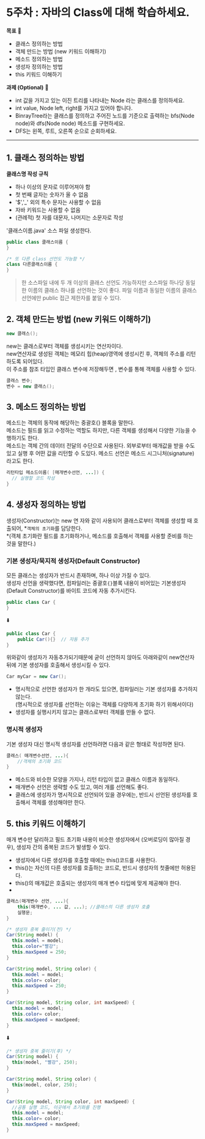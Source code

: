 5주차 : 자바의 Class에 대해 학습하세요.
=======
**목표** 🎯
- 클래스 정의하는 방법
- 객체 만드는 방법 (new 키워드 이해하기)
- 메소드 정의하는 방법
- 생성자 정의하는 방법
- this 키워드 이해하기

 **과제 (Optional)** 📖
- int 값을 가지고 있는 이진 트리를 나타내는 Node 라는 클래스를 정의하세요.
- int value, Node left, right를 가지고 있어야 합니다.
- BinrayTree라는 클래스를 정의하고 주어진 노드를 기준으로 출력하는 bfs(Node node)와 dfs(Node node) 메소드를 구현하세요.
- DFS는 왼쪽, 루트, 오른쪽 순으로 순회하세요.
--------------------------------------------------------------
## 1. 클래스 정의하는 방법
**클래스명 작성 규칙**
- 하나 이상의 문자로 이루어져야 함
- 첫 번째 글자는 숫자가 올 수 없음
- '$','_' 외의 특수 문자는 사용할 수 없음
- 자바 키워드는 사용할 수 없음
- (관례적) 첫 자를 대문자, 나머지는 소문자로 작성

'클래스이름.java' 소스 파일 생성한다.
```java
public class 클래스이름 {
}

/* 또 다른 class 선언도 가능함 */
class 다른클래스이름 {
}
```
> 한 소스파일 내에 두 개 이상의 클래스 선언도 가능하지만 소스파일 하나당 동일한 이름의 클래스 하나를 선언하는 것이 좋다. 
> 파일 이름과 동일한 이름의 클래스 선언에만 public 접근 제한자를 붙일 수 있다.
   
## 2. 객체 만드는 방법 (new 키워드 이해하기)
```java
new 클래스();
```
new는 클래스로부터 객체를 생성시키는 연산자이다.   
new연산자로 생성된 객체는 메모리 힙(heap)영역에 생성시킨 후, 객체의 주소를 리턴하도록 되어있다.   
이 주소를 참조 타입인 클래스 변수에 저장해두면 , 변수를 통해 객체를 사용할 수 있다.
```java
클래스 변수;
변수 = new 클래스();
```

## 3. 메소드 정의하는 방법
메소드는 객체의 동작에 해당하는 중괄호{} 블록을 말한다.    
메소드는 필드를 읽고 수정하는 역할도 하지만, 다른 객체를 생성해서 다양한 기능을 수행하기도 한다.    
메소드는 객체 간의 데이터 전달의 수단으로 사용된다. 외부로부터 매개값을 받을 수도 있고 실행 후 어떤 값을 리턴할 수 도있다.
메소드 선언은 메소드 시그니처(signature)라고도 한다.

```java
리턴타입 메소드이름( [매개변수선언, ...]) {
  // 실행할 코드 작성
}
```

## 4. 생성자 정의하는 방법
생성자(Constructor)는 new 연 자와 같이 사용되어 클래스로부터 객체를 생성할 때 호출되어, *`객체의 초기화`를 담당한다.   
*(객체 초기화란 필드를 초기화하거나, 메소드를 호출해서 객체를 사용할 준비를 하는 것을 말한다.)

### 기본 생성자/묵지적 생성자(Default Constructor)
모든 클래스는 생성자가 반드시 존재하며, 하나 이상 가질 수 있다.   
생성자 선언을 생략했다면, 컴파일러는 중괄호`{}`블록 내용이 비어있는 기본생성자(Default Constructor)를 바이트 코드에 자동 추가시킨다.
```java
public class Car {
}
```
⬇️
```java
public class Car {
    public Car(){}  // 자동 추가
}
```
위와같이 생성자가 자동추가되기때문에 굳이 선언하지 않아도 아래와같이 new연산자 뒤에 기본 생성자를 호출해서 생성시킬 수 있다.
```java
Car myCar = new Car();
```

- 명시적으로 선언한 생성자가 한 개라도 있으면, 컴파일러는 기본 생성자를 추가하지않는다.    
  (명시적으로 생성자를 선언하는 이유는 객체를 다양하게 초기화 하기 위해서이다)   
- 생성자를 실행시키지 않고는 클래스로부터 객체를 만들 수 없다.

### 명시적 생성자
기본 생성자 대신 명시적 생성자를 선언하려면 다음과 같은 형태로 작성하면 된다.
```java
클래스( 매개변수선언, ...){
    //객체의 초기화 코드
}
```
- 메소드와 비슷한 모양을 가지나, 리턴 타입이 없고 클래스 이름과 동일하다.   
- 매개변수 선언은 생략할 수도 있고, 여러 개를 선언해도 좋다.   
- 클래스에 생성자가 명시적으로 선언되어 있을 경우에는, 반드시 선언된 생성자를 호출해서 객체를 생성해야만 한다.

## 5. this 키워드 이해하기
매개 변수만 달리하고 필드 초기화 내용이 비슷한 생성자에서 (오버로딩이 많아질 경우), 생성자 간의 중복된 코드가 발생할 수 있다.

- 생성자에서 다른 생성자를 호출할 때에는 this()코드를 사용한다.
- this()는 자신의 다른 생성자를 호출하는 코드로, 반드시 생성자의 첫줄에만 허용된다.
- this()의 매개값은 호출되는 생성자의 매개 변수 타입에 맞게 제공해야 한다.
- 
```java
클래스(매개변수 선언, ...){
    this(매개변수, ... 값, ...); //클래스의 다른 생성자 호출
    실행문;
}
```
```java
/* 생성자 중복 줄이기(전) */
Car(String model) {
  this.model = model;
  this.color="빨강";
  this.maxSpeed = 250;
}

Car(String model, String color) {
  this.model = model;
  this.color= color;
  this.maxSpeed = 250;
}

Car(String model, String color, int maxSpeed) {
  this.model = model;
  this.color= color;
  this.maxSpeed = maxSpeed;
}
```
⬇️
```java
/* 생성자 중복 줄이기(후) */
Car(String model) {
  this(model, "빨강", 250);
}

Car(String model, String color) {
  this(model, color, 250);
}

Car(String model, String color, int maxSpeed) {
  //공통 실행 코드, 이곳에서 초기화를 진행
  this.model = model;
  this.color= color;
  this.maxSpeed = maxSpeed;
}
```
